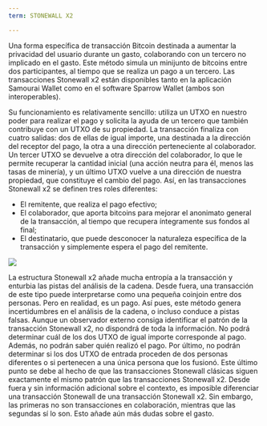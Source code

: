 ```yaml
---
term: STONEWALL X2

---
```

Una forma específica de transacción Bitcoin destinada a aumentar la privacidad del usuario durante un gasto, colaborando con un tercero no implicado en el gasto. Este método simula un minijunto de bitcoins entre dos participantes, al tiempo que se realiza un pago a un tercero. Las transacciones Stonewall x2 están disponibles tanto en la aplicación Samourai Wallet como en el software Sparrow Wallet (ambos son interoperables).

Su funcionamiento es relativamente sencillo: utiliza un UTXO en nuestro poder para realizar el pago y solicita la ayuda de un tercero que también contribuye con un UTXO de su propiedad. La transacción finaliza con cuatro salidas: dos de ellas de igual importe, una destinada a la dirección del receptor del pago, la otra a una dirección perteneciente al colaborador. Un tercer UTXO se devuelve a otra dirección del colaborador, lo que le permite recuperar la cantidad inicial (una acción neutra para él, menos las tasas de minería), y un último UTXO vuelve a una dirección de nuestra propiedad, que constituye el cambio del pago. Así, en las transacciones Stonewall x2 se definen tres roles diferentes:


- El remitente, que realiza el pago efectivo;
- El colaborador, que aporta bitcoins para mejorar el anonimato general de la transacción, al tiempo que recupera íntegramente sus fondos al final;
- El destinatario, que puede desconocer la naturaleza específica de la transacción y simplemente espera el pago del remitente.

![](../../dictionnaire/assets/3.webp)

La estructura Stonewall x2 añade mucha entropía a la transacción y enturbia las pistas del análisis de la cadena. Desde fuera, una transacción de este tipo puede interpretarse como una pequeña coinjoin entre dos personas. Pero en realidad, es un pago. Así pues, este método genera incertidumbres en el análisis de la cadena, o incluso conduce a pistas falsas. Aunque un observador externo consiga identificar el patrón de la transacción Stonewall x2, no dispondrá de toda la información. No podrá determinar cuál de los dos UTXO de igual importe corresponde al pago. Además, no podrán saber quién realizó el pago. Por último, no podrán determinar si los dos UTXO de entrada proceden de dos personas diferentes o si pertenecen a una única persona que los fusionó. Este último punto se debe al hecho de que las transacciones Stonewall clásicas siguen exactamente el mismo patrón que las transacciones Stonewall x2. Desde fuera y sin información adicional sobre el contexto, es imposible diferenciar una transacción Stonewall de una transacción Stonewall x2. Sin embargo, las primeras no son transacciones en colaboración, mientras que las segundas sí lo son. Esto añade aún más dudas sobre el gasto.